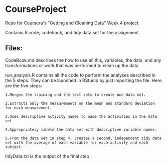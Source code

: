 # CourseProject

Repo for Coursera's "Getting and Cleaning Data" Week 4 project. 

Contains R code, codebook, and tidy data set for the assignment.

## Files:
CodeBook.md describes the how to use all this, variables, the data, and any transformations or work that was performed to clean up the data.

run_analysis.R contains all the code to perform the analyses described in the 5 steps. They can be launched in RStudio by just importing the file. Here are the five steps:
  
    1.Merges the training and the test sets to create one data set.
  
    2.Extracts only the measurements on the mean and standard deviation for each measurement.
  
    3.Uses descriptive activity names to name the activities in the data set
  
    4.Appropriately labels the data set with descriptive variable names.
  
    5.From the data set in step 4, creates a second, independent tidy data set with the average of each variable for each activity and each subject.

tidyData.txt is the output of the final step
